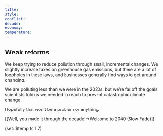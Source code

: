 ```yaml
---
title: 
style: 
conflict: 
decade: 
economy: 
temperature: 
---
```


## Weak reforms


We keep trying to reduce pollution through small, incremental changes. We slightly increase taxes on greenhouse gas emissions, but there are a lot of loopholes in these laws, and businesses generally find ways to get around changing.

We are polluting less than we were in the 2020s, but we’re far off the goals scientists told us we needed to reach to prevent catastrophic climate change.

Hopefully that won’t be a problem or anything.

[[Well, you made it through the decade!->Welcome to 2040 (Slow Fade)]]

(set: $temp to 1.7)
